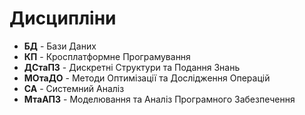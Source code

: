 # Дисципліни

- **БД** - Бази Даних
- **КП** - Кросплатформне Програмування
- **ДСтаПЗ** - Дискретні Структури та Подання Знань
- **МОтаДО** - Методи Оптимізації та Дослідження Операцій
- **СА** - Системний Аналіз
- **МтаАПЗ** - Моделювання та Аналіз Програмного Забезпечення
